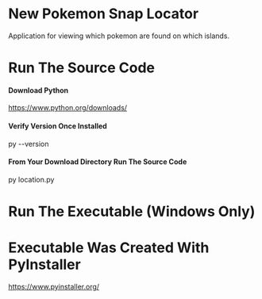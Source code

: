 # New Pokemon Snap Locator
Application for viewing which pokemon are found on which islands.
# Run The Source Code
#### Download Python
https://www.python.org/downloads/
#### Verify Version Once Installed
py --version
#### From Your Download Directory Run The Source Code
py location.py
# Run The Executable (Windows Only)

# Executable Was Created With PyInstaller
https://www.pyinstaller.org/

